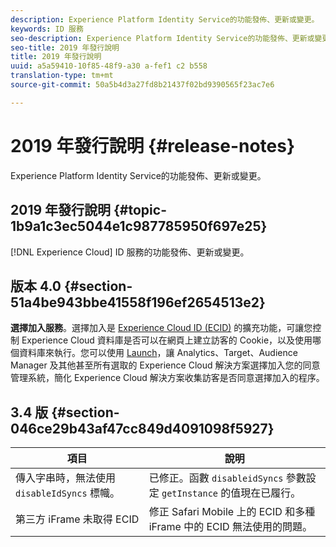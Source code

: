 ```yaml
---
description: Experience Platform Identity Service的功能發佈、更新或變更。
keywords: ID 服務
seo-description: Experience Platform Identity Service的功能發佈、更新或變更。
seo-title: 2019 年發行說明
title: 2019 年發行說明
uuid: a5a59410-10f85-48f9-a30 a-fef1 c2 b558
translation-type: tm+mt
source-git-commit: 50a5b4d3a27fd8b21437f02bd9390565f23ac7e6

---
```



# 2019 年發行說明 {#release-notes}

Experience Platform Identity Service的功能發佈、更新或變更。

## 2019 年發行說明 {#topic-1b9a1c3ec5044e1c987785950f697e25}

[!DNL Experience Cloud] ID 服務的功能發佈、更新或變更。

## 版本 4.0 {#section-51a4be943bbe41558f196ef2654513e2}

**選擇加入服務**。選擇加入是 [Experience Cloud ID (ECID)](https://marketing.adobe.com/resources/help/en_US/mcvid/) 的擴充功能，可讓您控制 Experience Cloud 資料庫是否可以在網頁上建立訪客的 Cookie，以及使用哪個資料庫來執行。您可以使用 [Launch](https://docs.adobelaunch.com/)，讓 Analytics、Target、Audience Manager 及其他甚至所有選取的 Experience Cloud 解決方案選擇加入您的同意管理系統，簡化 Experience Cloud 解決方案收集訪客是否同意選擇加入的程序。

## 3.4 版 {#section-046ce29b43af47cc849d4091098f5927}

| 項目 | 說明 |
|---|---|
| 傳入字串時，無法使用 `disableIdSyncs` 標幟。 | 已修正。函數 `disableidSyncs` 參數設定 `getInstance` 的值現在已履行。 |
| 第三方 iFrame 未取得 ECID | 修正 Safari Mobile 上的 ECID 和多種 iFrame 中的 ECID 無法使用的問題。 |

